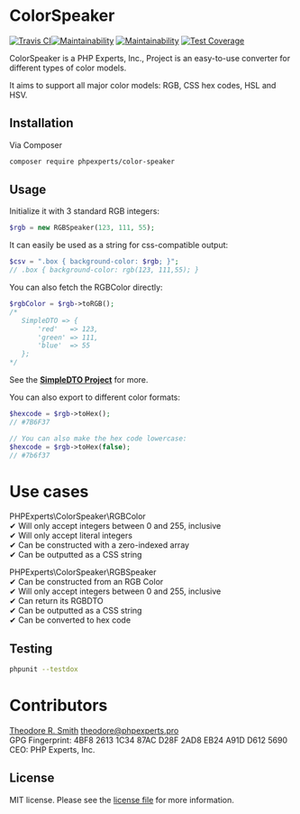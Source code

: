 # ColorSpeaker

[![Travis CI](https://travis-ci.org/phpexpertsinc/ColorSpeaker.svg?branch=master)](https://travis-ci.org/phpexpertsinc/ColorSpeaker)[![Maintainability](https://api.codeclimate.com/v1/badges/503cba0c53eb262c947a/maintainability)](https://codeclimate.com/github/phpexpertsinc/SimpleDTO/maintainability)
[![Maintainability](https://api.codeclimate.com/v1/badges/1dff9e08f54516c41e4d/maintainability)](https://codeclimate.com/github/phpexpertsinc/ColorSpeaker/maintainability)
[![Test Coverage](https://api.codeclimate.com/v1/badges/1dff9e08f54516c41e4d/test_coverage)](https://codeclimate.com/github/phpexpertsinc/ColorSpeaker/test_coverage)

ColorSpeaker is a PHP Experts, Inc., Project is an easy-to-use converter for different types of color models.

It aims to support all major color models: RGB, CSS hex codes, HSL and HSV.

## Installation

Via Composer

```bash
composer require phpexperts/color-speaker
```

## Usage

Initialize it with 3 standard RGB integers:
```php
$rgb = new RGBSpeaker(123, 111, 55);
```
It can easily be used as a string for css-compatible output:
```php
$csv = ".box { background-color: $rgb; }";
// .box { background-color: rgb(123, 111,55); }
```
You can also fetch the RGBColor directly:
```php
$rgbColor = $rgb->toRGB();
/*
   SimpleDTO => {
       'red'   => 123,
       'green' => 111,
       'blue'  => 55
   };
*/
```
See the [**SimpleDTO Project**](https://github.com/phpexpertsinc/simple-dto) for more.

You can also export to different color formats:
```php
$hexcode = $rgb->toHex();
// #7B6F37

// You can also make the hex code lowercase:
$hexcode = $rgb->toHex(false);
// #7b6f37
```

# Use cases

PHPExperts\ColorSpeaker\RGBColor  
 ✔ Will only accept integers between 0 and 255, inclusive  
 ✔ Will only accept literal integers  
 ✔ Can be constructed with a zero-indexed array  
 ✔ Can be outputted as a CSS string

PHPExperts\ColorSpeaker\RGBSpeaker  
 ✔ Can be constructed from an RGB Color  
 ✔ Will only accept integers between 0 and 255, inclusive  
 ✔ Can return its RGBDTO  
 ✔ Can be outputted as a CSS string  
 ✔ Can be converted to hex code

## Testing

```bash
phpunit --testdox
```

# Contributors

[Theodore R. Smith](https://www.phpexperts.pro/]) <theodore@phpexperts.pro>  
GPG Fingerprint: 4BF8 2613 1C34 87AC D28F  2AD8 EB24 A91D D612 5690  
CEO: PHP Experts, Inc.

## License

MIT license. Please see the [license file](LICENSE) for more information.
